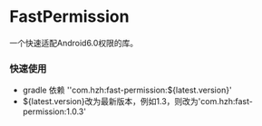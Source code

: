 # FastPermission
一个快速适配Android6.0权限的库。

### 快速使用
- gradle 依赖 ''com.hzh:fast-permission:${latest.version}'
- ${latest.version}改为最新版本，例如1.3，则改为'com.hzh:fast-permission:1.0.3'
